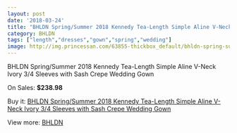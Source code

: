 ```yaml
---
layout: post
date: '2018-03-24'
title: "BHLDN Spring/Summer 2018 Kennedy Tea-Length Simple Aline V-Neck Ivory 3/4 Sleeves with Sash Crepe Wedding Gown"
category: BHLDN
tags: ["length","dresses","gown","spring","wedding"]
image: http://img.princessan.com/63855-thickbox_default/bhldn-spring-summer-2018-kennedy-tea-length-simple-aline-v-neck-ivory-3-4-sleeves-with-sash-crepe-wedding-gown.jpg
---
```

BHLDN Spring/Summer 2018 Kennedy Tea-Length Simple Aline V-Neck Ivory 3/4 Sleeves with Sash Crepe Wedding Gown

On Sales: **$238.98**
<a href="https://www.princessan.com/en/bhldn/28354-bhldn-spring-summer-2018-kennedy-tea-length-simple-aline-v-neck-ivory-3-4-sleeves-with-sash-crepe-wedding-gown.html"><amp-img layout="responsive" width="600" height="600" src="//img.princessan.com/63855-thickbox_default/bhldn-spring-summer-2018-kennedy-tea-length-simple-aline-v-neck-ivory-3-4-sleeves-with-sash-crepe-wedding-gown.jpg" alt="BHLDN Spring/Summer 2018 Kennedy Tea-Length Simple Aline V-Neck Ivory 3/4 Sleeves with Sash Crepe Wedding Gown 0" /></a>
<a href="https://www.princessan.com/en/bhldn/28354-bhldn-spring-summer-2018-kennedy-tea-length-simple-aline-v-neck-ivory-3-4-sleeves-with-sash-crepe-wedding-gown.html"><amp-img layout="responsive" width="600" height="600" src="//img.princessan.com/63860-thickbox_default/bhldn-spring-summer-2018-kennedy-tea-length-simple-aline-v-neck-ivory-3-4-sleeves-with-sash-crepe-wedding-gown.jpg" alt="BHLDN Spring/Summer 2018 Kennedy Tea-Length Simple Aline V-Neck Ivory 3/4 Sleeves with Sash Crepe Wedding Gown 1" /></a>
<a href="https://www.princessan.com/en/bhldn/28354-bhldn-spring-summer-2018-kennedy-tea-length-simple-aline-v-neck-ivory-3-4-sleeves-with-sash-crepe-wedding-gown.html"><amp-img layout="responsive" width="600" height="600" src="//img.princessan.com/63859-thickbox_default/bhldn-spring-summer-2018-kennedy-tea-length-simple-aline-v-neck-ivory-3-4-sleeves-with-sash-crepe-wedding-gown.jpg" alt="BHLDN Spring/Summer 2018 Kennedy Tea-Length Simple Aline V-Neck Ivory 3/4 Sleeves with Sash Crepe Wedding Gown 2" /></a>
<a href="https://www.princessan.com/en/bhldn/28354-bhldn-spring-summer-2018-kennedy-tea-length-simple-aline-v-neck-ivory-3-4-sleeves-with-sash-crepe-wedding-gown.html"><amp-img layout="responsive" width="600" height="600" src="//img.princessan.com/63858-thickbox_default/bhldn-spring-summer-2018-kennedy-tea-length-simple-aline-v-neck-ivory-3-4-sleeves-with-sash-crepe-wedding-gown.jpg" alt="BHLDN Spring/Summer 2018 Kennedy Tea-Length Simple Aline V-Neck Ivory 3/4 Sleeves with Sash Crepe Wedding Gown 3" /></a>
<a href="https://www.princessan.com/en/bhldn/28354-bhldn-spring-summer-2018-kennedy-tea-length-simple-aline-v-neck-ivory-3-4-sleeves-with-sash-crepe-wedding-gown.html"><amp-img layout="responsive" width="600" height="600" src="//img.princessan.com/63857-thickbox_default/bhldn-spring-summer-2018-kennedy-tea-length-simple-aline-v-neck-ivory-3-4-sleeves-with-sash-crepe-wedding-gown.jpg" alt="BHLDN Spring/Summer 2018 Kennedy Tea-Length Simple Aline V-Neck Ivory 3/4 Sleeves with Sash Crepe Wedding Gown 4" /></a>
<a href="https://www.princessan.com/en/bhldn/28354-bhldn-spring-summer-2018-kennedy-tea-length-simple-aline-v-neck-ivory-3-4-sleeves-with-sash-crepe-wedding-gown.html"><amp-img layout="responsive" width="600" height="600" src="//img.princessan.com/63856-thickbox_default/bhldn-spring-summer-2018-kennedy-tea-length-simple-aline-v-neck-ivory-3-4-sleeves-with-sash-crepe-wedding-gown.jpg" alt="BHLDN Spring/Summer 2018 Kennedy Tea-Length Simple Aline V-Neck Ivory 3/4 Sleeves with Sash Crepe Wedding Gown 5" /></a>

Buy it: [BHLDN Spring/Summer 2018 Kennedy Tea-Length Simple Aline V-Neck Ivory 3/4 Sleeves with Sash Crepe Wedding Gown](https://www.princessan.com/en/bhldn/28354-bhldn-spring-summer-2018-kennedy-tea-length-simple-aline-v-neck-ivory-3-4-sleeves-with-sash-crepe-wedding-gown.html "BHLDN Spring/Summer 2018 Kennedy Tea-Length Simple Aline V-Neck Ivory 3/4 Sleeves with Sash Crepe Wedding Gown")

View more: [BHLDN](https://www.princessan.com/en/265-bhldn "BHLDN")